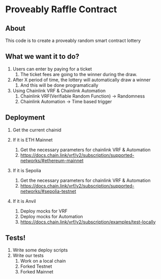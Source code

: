 # Proveably Raffle Contract

## About

This code is to create a proveably random smart contract lottery

## What we want it to do?

1. Users can enter by paying for a ticket
    1. The ticket fees are going to the winner during the draw.
2. After X period of time, the lottery will automatically draw a winner
    1. And this will be done programatically
3. Using Chainlink VRF & Chainlink Automation
    1. Chainlink VRF(Verifiable Random Function) -> Randomness
    2. Chainlink Automation -> Time based trigger

## Deployment

1. Get the current chainid

2. If it is ETH Mainnet

    1. Get the necessary parameters for chainlink VRF & Automation
    2. https://docs.chain.link/vrf/v2/subscription/supported-networks/#ethereum-mainnet

3. If it is Sepolia

    1. Get the necessary parameters for chainlink VRF & Automation
    2. https://docs.chain.link/vrf/v2/subscription/supported-networks/#sepolia-testnet

4. If it is Anvil
    1. Deploy mocks for VRF
    2. Deploy mocks for Automation
    3. https://docs.chain.link/vrf/v2/subscription/examples/test-locally

## Tests!

1. Write some deploy scripts
2. Write our tests
    1. Work on a local chain
    2. Forked Testnet
    3. Forked Mainnet
